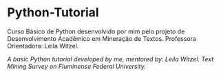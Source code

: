 # Python-Tutorial
Curso Básico de Python desenvolvido por mim pelo projeto de Desenvolvimento Acadêmico em Mineração de Textos. Professora Orientadora: Leila Witzel. 

*A basic Python tutorial developed  by me, mentored by: Leila Witzel. Text Mining Survey on Fluminense Federal University.*
